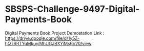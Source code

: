 # SBSPS-Challenge-9497-Digital-Payments-Book
Digital Payments Book
Project Demostation Link : https://drive.google.com/file/d/1y5Z-hQTRRTYqMkuyiMhUGJBXYiMs6o20/view
